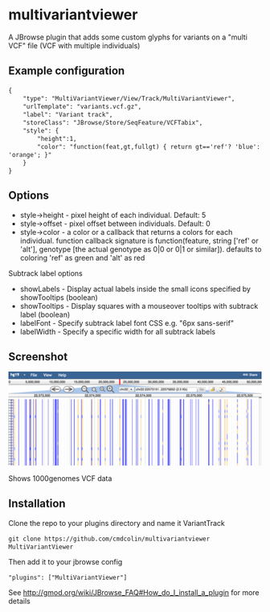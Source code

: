 # multivariantviewer

A JBrowse plugin that adds some custom glyphs for variants on a "multi VCF" file (VCF with multiple individuals)

## Example configuration

    {
        "type": "MultiVariantViewer/View/Track/MultiVariantViewer",
        "urlTemplate": "variants.vcf.gz",
        "label": "Variant track",
        "storeClass": "JBrowse/Store/SeqFeature/VCFTabix",
        "style": {
            "height":1,
            "color": "function(feat,gt,fullgt) { return gt=='ref'? 'blue': 'orange'; }"
        }
    }

## Options

* style->height - pixel height of each individual. Default: 5
* style->offset - pixel offset between individuals. Default: 0
* style->color - a color or a callback that returns a colors for each individual. function callback signature is function(feature, string ['ref' or 'alt'], genotype [the actual genotype as 0|0 or 0|1 or similar]). defaults to coloring 'ref' as green and 'alt' as red

Subtrack label options

* showLabels - Display actual labels inside the small icons specified by showTooltips (boolean)
* showTooltips - Display squares with a mouseover tooltips with subtrack label (boolean)
* labelFont - Specify subtrack label font CSS e.g. "6px sans-serif"
* labelWidth - Specify a specific width for all subtrack labels



## Screenshot

![](img/example.png)

Shows 1000genomes VCF data

## Installation

Clone the repo to your plugins directory and name it VariantTrack

    git clone https://github.com/cmdcolin/multivariantviewer MultiVariantViewer

Then add it to your jbrowse config

    "plugins": ["MultiVariantViewer"]
    
See http://gmod.org/wiki/JBrowse_FAQ#How_do_I_install_a_plugin for more details

